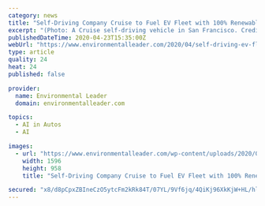 ```yaml
---
category: news
title: "Self-Driving Company Cruise to Fuel EV Fleet with 100% Renewables"
excerpt: "(Photo: A Cruise self-driving vehicle in San Francisco. Credit: Cruise) San Francisco-based self-driving vehicle company Cruise plans to power its entire EV fleet in the city on 100% renewable energy for 2020. Cruise started in 2014 with a highway autopilot retrofitted to a car, began testing advanced self-driving the following year, and was ..."
publishedDateTime: 2020-04-23T15:35:00Z
webUrl: "https://www.environmentalleader.com/2020/04/self-driving-ev-fleet-renewables/"
type: article
quality: 24
heat: 24
published: false

provider:
  name: Environmental Leader
  domain: environmentalleader.com

topics:
  - AI in Autos
  - AI

images:
  - url: "https://www.environmentalleader.com/wp-content/uploads/2020/04/Criuse_in_SF_cropped.jpg"
    width: 1596
    height: 958
    title: "Self-Driving Company Cruise to Fuel EV Fleet with 100% Renewables"

secured: "x8/d8pCpxZBIneCzO5ytcFm2kRk84T/07YL/9Vf6jq/4QiKj96XkKjW+HL/hlWa7WVDwO1UUKZFs6517EELAAmky4JA/CFKhNyXw/WAkSQl+vyPirv6VH9IMzRLXtz2my1shJ5VZLGN8T8l0DthjOtYE5XDQosuWgU2t64TwFnk5mAHXE5DZymn5p/Xeqlsv68EBqmOUQ4KL9oGWh5v1AUiIwSdyYft1wejo974CUK8gcqQy+4YgCPQT+qCyn5o1swnASRLToogVu3BnA4fY1tLnWH4PvfoFdV2TYhv8pDvFw2aUuz3ncgXuAKKWgR5UgLe7ujC9zmMsmbb8nqdGZtXelWxHEyEPfYz1HF3YvYJnAEncSN2+3HQkJclcZ5iqZJ+6z24ZPlIdqEmpbx2h0/iWS796WCdvWJ7CL+GEWwxtZArBzS8j4avz4M0O2YY2uI44iEbGgi/YzmD+Um0NJz3p7xJ4b3cgKbvz6Uu3bm4=;MoV6lgC1EN2ymG76TLe/IQ=="
---
```



